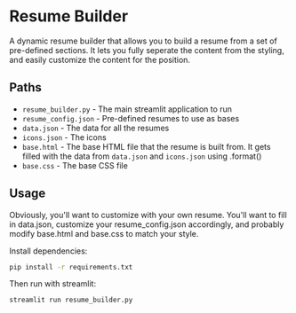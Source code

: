 # Resume Builder

A dynamic resume builder that allows you to build a resume from a set of pre-defined sections. It lets you fully seperate the content from the styling, and easily customize the content for the position. 

## Paths
- `resume_builder.py` - The main streamlit application to run
- `resume_config.json` - Pre-defined resumes to use as bases
- `data.json` - The data for all the resumes
- `icons.json` - The icons
- `base.html` - The base HTML file that the resume is built from. It gets filled with the data from `data.json` and `icons.json` using .format()
- `base.css` - The base CSS file

## Usage
Obviously, you'll want to customize with your own resume. You'll want to fill in data.json, customize your resume_config.json accordingly, and probably modify base.html and base.css to match your style.


Install dependencies:
```bash
pip install -r requirements.txt
```

Then run with streamlit:
```bash
streamlit run resume_builder.py
```
